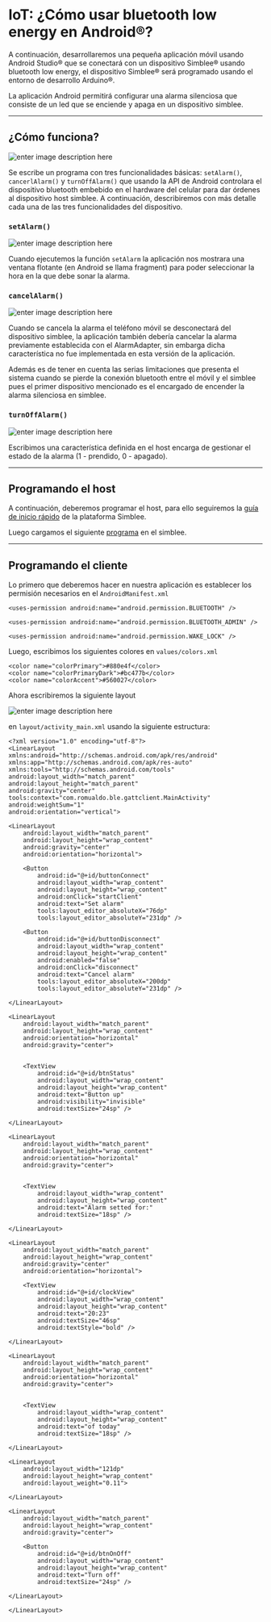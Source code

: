 # IoT: ¿Cómo usar bluetooth low energy en Android®?

A continuación, desarrollaremos una pequeña aplicación móvil usando Android Studio® que se conectará con un dispositivo Simblee® usando bluetooth low energy, el dispositivo Simblee® será programado usando el entorno de desarrollo Arduino®.

La aplicación Android permitirá configurar una alarma silenciosa que consiste de un led que se enciende y apaga en un dispositivo simblee.

---

## ¿Cómo funciona?

![enter image description here](https://i.imgur.com/hGSkxfA.png)

Se escribe un programa con tres funcionalidades básicas: `setAlarm()`, `cancerlAlarm()` y `turnOffAlarm()` que usando la API de Android controlara el dispositivo bluetooth embebido en el hardware del celular para dar órdenes al dispositivo host simblee. A continuación, describiremos con más detalle cada una de las tres funcionalidades del dispositivo.

### `setAlarm()`

![enter image description here](https://i.imgur.com/QDF1ibU.png)

Cuando ejecutemos la función `setAlarm` la aplicación nos mostrara una ventana flotante (en Android se llama fragment) para poder seleccionar la hora en la que debe sonar la alarma.

### `cancelAlarm()`

![enter image description here](https://i.imgur.com/VKoAdJM.png)

Cuando se cancela la alarma el teléfono móvil se desconectará del dispositivo simblee, la aplicación también debería cancelar la alarma previamente establecida con el AlarmAdapter, sin embarga dicha característica no fue implementada en esta versión de la aplicación. 

Además es de tener en cuenta las serias limitaciones que presenta el sistema cuando se pierde la conexión bluetooth entre el móvil y el simblee pues el primer dispositivo mencionado es el encargado de encender la alarma silenciosa en simblee.

### `turnOffAlarm()`

![enter image description here](https://i.imgur.com/7ebH0IA.png)

Escribimos una característica definida en el host encarga de gestionar el estado de la alarma (1 - prendido, 0 - apagado).

---

## Programando el host

A continuación, deberemos programar el host, para ello seguiremos la [guía de inicio rápido](https://cdn.sparkfun.com/datasheets/IoT/Simblee%20User%20Guide%20v2.05.pdf) de la plataforma Simblee.

Luego cargamos el siguiente [programa](https://github.com/jorovipe97/GattServerSimblee/blob/master/LedButtonSimblee.ino) en el simblee.


---

## Programando el cliente

Lo primero que deberemos hacer en nuestra aplicación es establecer los permisión necesarios en el `AndroidManifest.xml`

    <uses-permission android:name="android.permission.BLUETOOTH" />
    
    <uses-permission android:name="android.permission.BLUETOOTH_ADMIN" />
    
    <uses-permission android:name="android.permission.WAKE_LOCK" />

Luego, escribimos los siguientes colores en `values/colors.xml`

    <color name="colorPrimary">#880e4f</color>
    <color name="colorPrimaryDark">#bc477b</color>
    <color name="colorAccent">#560027</color>

Ahora escribiremos la siguiente layout

![enter image description here](https://i.imgur.com/fDSVxLS.png)

en `layout/activity_main.xml` usando la siguiente estructura:

    <?xml version="1.0" encoding="utf-8"?>
    <LinearLayout xmlns:android="http://schemas.android.com/apk/res/android"
    xmlns:app="http://schemas.android.com/apk/res-auto"
    xmlns:tools="http://schemas.android.com/tools"
    android:layout_width="match_parent"
    android:layout_height="match_parent"
    android:gravity="center"
    tools:context="com.romualdo.ble.gattclient.MainActivity"
    android:weightSum="1"
    android:orientation="vertical">

    <LinearLayout
        android:layout_width="match_parent"
        android:layout_height="wrap_content"
        android:gravity="center"
        android:orientation="horizontal">

        <Button
            android:id="@+id/buttonConnect"
            android:layout_width="wrap_content"
            android:layout_height="wrap_content"
            android:onClick="startClient"
            android:text="Set alarm"
            tools:layout_editor_absoluteX="76dp"
            tools:layout_editor_absoluteY="231dp" />

        <Button
            android:id="@+id/buttonDisconnect"
            android:layout_width="wrap_content"
            android:layout_height="wrap_content"
            android:enabled="false"
            android:onClick="disconnect"
            android:text="Cancel alarm"
            tools:layout_editor_absoluteX="200dp"
            tools:layout_editor_absoluteY="231dp" />

    </LinearLayout>

    <LinearLayout
        android:layout_width="match_parent"
        android:layout_height="wrap_content"
        android:orientation="horizontal"
        android:gravity="center">


        <TextView
            android:id="@+id/btnStatus"
            android:layout_width="wrap_content"
            android:layout_height="wrap_content"
            android:text="Button up"
            android:visibility="invisible"
            android:textSize="24sp" />

    </LinearLayout>

    <LinearLayout
        android:layout_width="match_parent"
        android:layout_height="wrap_content"
        android:orientation="horizontal"
        android:gravity="center">


        <TextView
            android:layout_width="wrap_content"
            android:layout_height="wrap_content"
            android:text="Alarm setted for:"
            android:textSize="18sp" />

    </LinearLayout>

    <LinearLayout
        android:layout_width="match_parent"
        android:layout_height="wrap_content"
        android:gravity="center"
        android:orientation="horizontal">

        <TextView
            android:id="@+id/clockView"
            android:layout_width="wrap_content"
            android:layout_height="wrap_content"
            android:text="20:23"
            android:textSize="46sp"
            android:textStyle="bold" />

    </LinearLayout>

    <LinearLayout
        android:layout_width="match_parent"
        android:layout_height="wrap_content"
        android:orientation="horizontal"
        android:gravity="center">


        <TextView
            android:layout_width="wrap_content"
            android:layout_height="wrap_content"
            android:text="of today"
            android:textSize="18sp" />

    </LinearLayout>

    <LinearLayout
        android:layout_width="121dp"
        android:layout_height="wrap_content"
        android:layout_weight="0.11">

    </LinearLayout>

    <LinearLayout
        android:layout_width="match_parent"
        android:layout_height="wrap_content"
        android:gravity="center">

        <Button
            android:id="@+id/btnOnOff"
            android:layout_width="wrap_content"
            android:layout_height="wrap_content"
            android:text="Turn off"
            android:textSize="24sp" />

    </LinearLayout>

    </LinearLayout>

